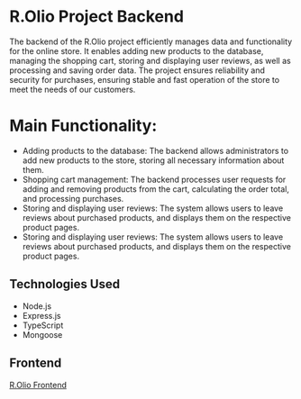# R.Olio Project Backend

The backend of the R.Olio project efficiently manages data and functionality for the online store. It enables adding new products to the database, managing the shopping cart, storing and displaying user reviews, as well as processing and saving order data. The project ensures reliability and security for purchases, ensuring stable and fast operation of the store to meet the needs of our customers.

# Main Functionality:
 - Adding products to the database: The backend allows administrators to add new products to the store, storing all necessary information about them.
 - Shopping cart management: The backend processes user requests for adding and removing products from the cart, calculating the order total, and processing purchases.
 - Storing and displaying user reviews: The system allows users to leave reviews about purchased products, and displays them on the respective product pages.
 - Storing and displaying user reviews: The system allows users to leave reviews about purchased products, and displays them on the respective product pages.

 ## Technologies Used
 - Node.js
 - Express.js
 - TypeScript
 - Mongoose

## Frontend
[R.Olio Frontend](gabriellamar.github.io/rolio-typescript/)

